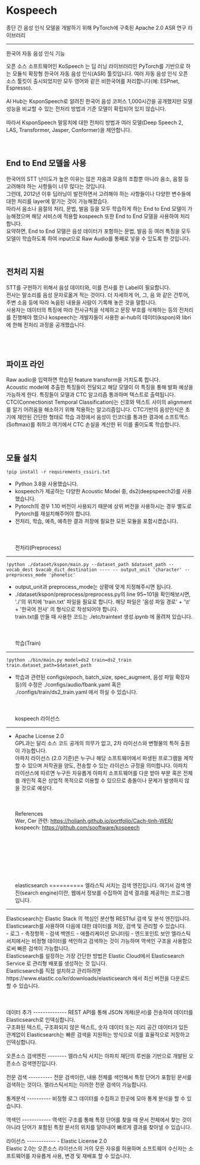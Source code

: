 Kospeech
=============
종단 간 음성 인식 모델을 개발하기 위해 PyTorch에 구축된 Apache 2.0 ASR 연구 라이브러리

<hr>

 한국어 자동 음성 인식 기능<br>

오픈 소스 소프트웨어인 KoSpeech 는 딥 러닝 라이브러리인 PyTorch를 기반으로 하는 모듈식 확장형 한국어 자동 음성 인식(ASR) 툴킷입니다. 여러 자동 음성 인식 오픈 소스 툴킷이 출시되었지만 모두 영어와 같은 비한국어를 처리합니다(예: ESPnet, Espresso). 
<br>
<br>
AI Hub는 KsponSpeech로 알려진 한국어 음성 코퍼스 1,000시간을 공개했지만 모델 성능을 비교할 수 있는 전처리 방법과 기준 모델이 확립되어 있지 않습니다. <br>
<br>
따라서 KsponSpeech 말뭉치에 대한 전처리 방법과 여러 모델(Deep Speech 2, LAS, Transformer, Jasper, Conformer)을 제안합니다.<br>
<br><br>


End to End 모델을 사용
-----------
한국어의 STT 난이도가 높은 이유는 많은 자음과 모음의 조합뿐 아니라 음소, 음절 등 고려해야 하는 사항들이 너무 많다는 것입니다. <br>
그런데, 2012년 이후 딥러닝이 발전하면서 고려해야 하는 사항들이나 다양한 변수들에 대한 처리를 layer에 맡기는 것이 가능해졌습다. <br>
따라서 음소나 음절의 처리, 문법, 발음 등을 모두 학습하게 하는 End to End 모델이 가능해졌으며 해당 서비스에 적용할 kospeech 또한 End to End 모델을 사용하여 처리합니다. <br>
요약하면, End to End 모델은 음성 데이터가 포함하는 문법, 발음 등 여러 특징을 모두 모델이 학습하도록 하여 input으로 Raw Audio를 통째로 넣을 수 있도록 한 것입니다. <br><br><br>

전처리 지원
---------

STT를 구현하기 위해서 음성 데이터와, 이를 전사를 한 Label이 필요합니다. <br>
전사는 말소리를 음성 문자로옮겨 적는 것이다. 더 자세하게 어, 그, 음 와 같은 간투어, 주변 소음 등에 따라 녹음된 내용을 사람이 기록해 놓은 것을 말합니다.<br>
사용자는 데이터의 특징에 따라 전사규칙을 삭제하고 문장 부호를 삭제하는 등의 전처리를 진행해야 했으나 kospeech는 개발자들이 사용한 ai-hub의 데이터(kspon)와 libri에 한해 전처리 과정을 공개했습니다.<br>
<br><br><br>


파이프 라인
------------
Raw audio을 입력하면 학습된 feature transform을 거치도록 합니다. <br>
Acoustic model에 추출한 특징들이 전달되고 해당 모델이 이 특징을 통해 발화 예상을 가능하게 한다. 특징들이 모델과 CTC 알고리즘 통과하며 텍스트로 출력됩니다.<br>
CTC(Connectionist Temporal Classification)는 신호와 텍스트 사이의 alignment를 알기 어려움을 해소하기 위해 적용하는 알고리즘입니다. CTC기반의 음성인식은 초기에 제안된 간단한 형태로 학습 과정에서 음성이 인코더를 통과한 결과에 소프트맥스(Softmax)를 취하고 여기에서 CTC 손실을 계산한 뒤 이를 줄이도록 학습합니다.
<br><br><br>


모듈 설치
-----------
```!pip install -r requirements_cssiri.txt```
<br>
- Python 3.8을 사용했습니다.<br>
- kospeech가 제공하는 다양한 Acoustic Model 중, ds2(deepspeech2)를 사용했습니다.<br>
- Pytorch의 경우 1.10 버전이 사용되기 때문에 상위 버전을 사용하시는 경우 별도로 Pytorch를 재설치해주어야 합니다.<br>
- 전처리, 학습, 예측, 예측한 결과 저장에 필요한 모든 모듈을 포함시켰습니다.<br><br><br><br>
전처리(Preprocess)
------------
```!python ./dataset/kspon/main.py --dataset_path $dataset_path --vocab_dest $vacab_dict_destination ---- -- output_unit 'character' --preprocess_mode 'phonetic' ```
<br>
- output_unit과 preprocess_mode는 상황에 맞게 지정해주시면 됩니다.<br>
- ./dataset/kspon/preprocess/preprocess.py의 line 95~101을 확인해보시면, './'의 위치에 'train.txt' 파일을 필요로 합니다. 해당 파일은 '음성 파일 경로' + '\t' + '한국어 전사' 의 형식으로 작성되어야 합니다.<br>
train.txt를 만들 때 사용한 코드는 ./etc/traintext 생성.ipynb 에 올려져 있습니다.<br><br><br><br>
학습(Train)
-------------------
```!python ./bin/main.py model=ds2 train=ds2_train train.dataset_path=$dataset_path```
<br>
- 학습과 관련된 configs(epoch, batch_size, spec_augment, 음성 파일 확장자 등)의 수정은 ./configs/audio/fbank.yaml 혹은 ./configs/train/ds2_train.yaml 에서 하실 수 있습니다.<br><br><br><br>
kospeech 라이선스
--------------
- Apache License 2.0<br>
GPL과는 달리 소스 코드 공개의 의무가 없고, 2차 라이선스와 변형물의 특허 출원이 가능합니다. <br>
아파치 라이선스 (2.0 기준)은 누구나 해당 소프트웨어에서 파생된 프로그램을 제작할 수 있으며 저작권을 양도, 전송할 수 있는 라이선스 규정을 의미합니다. 
아파치 라이선스에 따르면 누구든 자유롭게 아파치 소프트웨어를 다운 받아 부분 혹은 전체를 개인적 혹은 상업적 목적으로 이용할 수 있으므로 충돌이나 문제가 발생하지 않을 것으로 예상다.<br>
<br><br><br>
References <br>
Wer, Cer 관련: https://holianh.github.io/portfolio/Cach-tinh-WER/ <br>
kospeech: https://github.com/sooftware/kospeech
<br><br><br><br><br><br><br><br><br>
elasticsearch
==========
엘라스틱 서치는 검색 엔진입니다. 여기서 검색 엔진(search engine)이란, 웹에서 정보를 수집하여 검색 결과를 제공하는 프로그램입니다. <br>
<hr>
Elasticsearch는 Elastic Stack 의 핵심인 분산형 RESTful 검색 및 분석 엔진입니다. <br>
Elasticsearch를 사용하여 다음에 대한 데이터를 저장, 검색 및 관리할 수 있습니다. <br>
- 로그
- 측정항목
- 검색 백엔드
- 애플리케이션 모니터링
- 엔드포인트 보안
엘라스틱서치에서는 비정형 데이터를 색인하고 검색하는 것이 가능하며 역색인 구조을 사용함으로써 빠른 검색이 가능합니다.<br>
Elasticsearch를 설정하는 가장 간단한 방법은 Elastic Cloud에서 Elasticsearch Service 로 관리형 배포를 생성하는 것 입니다.<br>
Elasticsearch를 직접 설치하고 관리하려면 https://www.elastic.co/kr/downloads/elasticsearch 에서 최신 버전을 다운로드할 수 있습니다.<br>
<br><br><br>
데이터 추가
--------------
REST API를 통해 JSON 개체(문서)를 전송하여 데이터를 Elasticsearch로 인덱싱합니다. <br>
구조화된 텍스트, 구조화되지 않은 텍스트, 숫자 데이터 또는 지리 공간 데이터가 있든 관계없이 Elasticsearch는 빠른 검색을 지원하는 방식으로 이를 효율적으로 저장하고 인덱싱합니다.
<br><br>
오픈소스 검색엔진
--------
엘라스틱 서치는 아파치 재단의 루씬을 기반으로 개발된 오픈소스 검색엔진입니다.<br><br>
전문 검색
----------
전문 검색이란, 내용 전체를 색인해서 특정 단어가 포함된 문서를 검색하는 것이다. 엘라스틱서치는 이러한 전문 검색이 가능합니다.<br><br>
통계분석
----------
비정형 로그 데이터를 수집하고 한곳에 모아 통계 분석을 할 수 있습니다.<br><br>
역색인
------------
역색인 구조를 통해 특정 단어를 찾을 때 문서 전체에서 찾는 것이 아니라 단어가 포함된 특정 문서의 위치를 알아내어 빠르게 결과를 찾아낼 수 있습니다.<br><br>
라이선스
------------
- Elastic License 2.0 <br>
Elastic 2.0는 오픈소스 라이선스의 거의 모든 자유를 허용하며 소프트웨어 수신자는 소프트웨어를 자유롭게 사용, 변경 및 재배포 할 수 있습니다.
